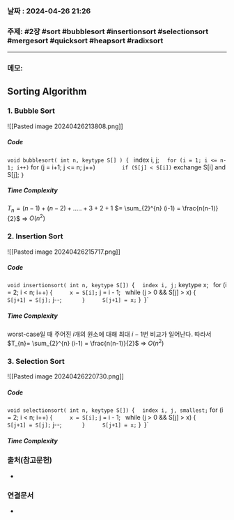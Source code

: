 
### 날짜 : 2024-04-26 21:26

### 주제: #2장 #sort #bubblesort #insertionsort #selectionsort #mergesort #quicksort #heapsort #radixsort 

---
### 메모: 
## Sorting Algorithm
### 1. Bubble Sort
![[Pasted image 20240426213808.png]]
##### Code
`void bubblesort( int n, keytype S[] ) {
`   index i, j;
`   for (i = 1; i <= n-1; i++)
`      for (j = i+1; j <= n; j++)
`         if (S[j] < S[i])
`            exchange S[i] and S[j];
`}`

##### Time Complexity
$T_{n} = (n-1) + (n-2) + ..... + 3 + 2 + 1$ 
$= \sum_{2}^{n} (i-1) = \frac{n(n-1)}{2}$
=> $O(n^2)$

### 2. Insertion Sort
![[Pasted image 20240426215717.png]]
##### Code
`void insertionsort( int n, keytype S[])
`{
`   index i, j;
`   keytype x;`
`   for (i = 2; i < n; i++) {
`      x = S[i];
`      j = i - 1;`
`      while (j > 0 && S[j] > x) {
`         S[j+1] = S[j];
`         j--;
`      }`
`      S[j+1] = x;
`   }`
`}`

##### Time Complexity
worst-case일 때
주어진 $i$개의 원소에 대해 최대 $i-1$번 비교가 일어난다.
따라서 
$T_{n}= \sum_{2}^{n} (i-1) = \frac{n(n-1)}{2}$ => $O(n^{2})$

### 3. Selection Sort 
![[Pasted image 20240426220730.png]]
##### Code
`void selectionsort( int n, keytype S[])
`{
`   index i, j, smallest;
`   for (i = 2; i < n; i++) {
`      x = S[i];
`      j = i - 1;`
`      while (j > 0 && S[j] > x) {
`         S[j+1] = S[j];
`         j--;
`      }`
`      S[j+1] = x;
`   }`
`}`
##### Time Complexity
### 출처(참고문헌)
-

### 연결문서
-